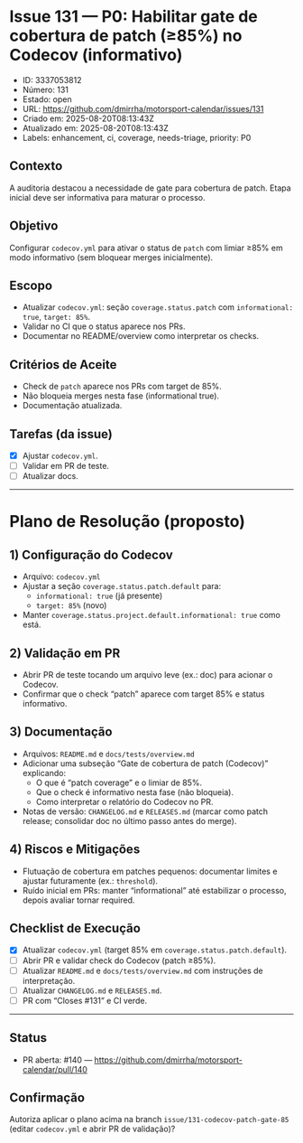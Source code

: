 # Issue 131 — P0: Habilitar gate de cobertura de patch (≥85%) no Codecov (informativo)

- ID: 3337053812
- Número: 131
- Estado: open
- URL: https://github.com/dmirrha/motorsport-calendar/issues/131
- Criado em: 2025-08-20T08:13:43Z
- Atualizado em: 2025-08-20T08:13:43Z
- Labels: enhancement, ci, coverage, needs-triage, priority: P0

## Contexto
A auditoria destacou a necessidade de gate para cobertura de patch. Etapa inicial deve ser informativa para maturar o processo.

## Objetivo
Configurar `codecov.yml` para ativar o status de `patch` com limiar ≥85% em modo informativo (sem bloquear merges inicialmente).

## Escopo
- Atualizar `codecov.yml`: seção `coverage.status.patch` com `informational: true`, `target: 85%`.
- Validar no CI que o status aparece nos PRs.
- Documentar no README/overview como interpretar os checks.

## Critérios de Aceite
- Check de `patch` aparece nos PRs com target de 85%.
- Não bloqueia merges nesta fase (informational true).
- Documentação atualizada.

## Tarefas (da issue)
- [x] Ajustar `codecov.yml`.
- [ ] Validar em PR de teste.
- [ ] Atualizar docs.

---

# Plano de Resolução (proposto)

## 1) Configuração do Codecov
- Arquivo: `codecov.yml`
- Ajustar a seção `coverage.status.patch.default` para:
  - `informational: true` (já presente)
  - `target: 85%` (novo)
- Manter `coverage.status.project.default.informational: true` como está.

## 2) Validação em PR
- Abrir PR de teste tocando um arquivo leve (ex.: doc) para acionar o Codecov.
- Confirmar que o check “patch” aparece com target 85% e status informativo.

## 3) Documentação
- Arquivos: `README.md` e `docs/tests/overview.md`
- Adicionar uma subseção “Gate de cobertura de patch (Codecov)” explicando:
  - O que é “patch coverage” e o limiar de 85%.
  - Que o check é informativo nesta fase (não bloqueia).
  - Como interpretar o relatório do Codecov no PR.
- Notas de versão: `CHANGELOG.md` e `RELEASES.md` (marcar como patch release; consolidar doc no último passo antes do merge).

## 4) Riscos e Mitigações
- Flutuação de cobertura em patches pequenos: documentar limites e ajustar futuramente (ex.: `threshold`).
- Ruído inicial em PRs: manter “informational” até estabilizar o processo, depois avaliar tornar required.

## Checklist de Execução
- [x] Atualizar `codecov.yml` (target 85% em `coverage.status.patch.default`).
- [ ] Abrir PR e validar check do Codecov (patch ≥85%).
- [ ] Atualizar `README.md` e `docs/tests/overview.md` com instruções de interpretação.
- [ ] Atualizar `CHANGELOG.md` e `RELEASES.md`.
- [ ] PR com “Closes #131” e CI verde.

---

## Status
- PR aberta: #140 — https://github.com/dmirrha/motorsport-calendar/pull/140

## Confirmação
Autoriza aplicar o plano acima na branch `issue/131-codecov-patch-gate-85` (editar `codecov.yml` e abrir PR de validação)?
